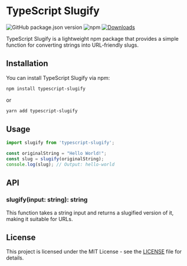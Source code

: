 # TypeScript Slugify

![GitHub package.json version](https://img.shields.io/github/package-json/v/code-parth/typescript-slugify)
![npm](https://img.shields.io/npm/v/typescript-slugify)
[![Downloads](https://img.shields.io/npm/dw/typescript-slugify.svg)](https://www.npmjs.com/package/typescript-slugify)

TypeScript Slugify is a lightweight npm package that provides a simple function for converting strings into URL-friendly slugs.

## Installation

You can install TypeScript Slugify via npm:

```bash
npm install typescript-slugify
```
or
```bash
yarn add typescript-slugify
```

## Usage

```javascript
import slugify from 'typescript-slugify';

const originalString = "Hello World!";
const slug = slugify(originalString);
console.log(slug); // Output: hello-world
```

## API

### slugify(input: string): string

This function takes a string input and returns a slugified version of it, making it suitable for URLs.

## License

This project is licensed under the MIT License - see the [LICENSE](LICENSE) file for details.
